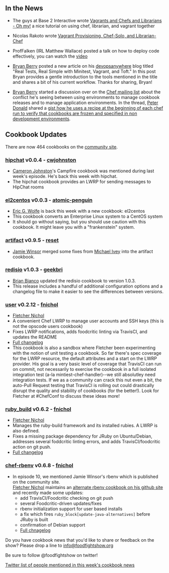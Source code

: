 ## In the News

* The guys at Base 2 Interactive wrote [Vagrants and Chefs and Librarians - Oh my!](http://blog.base2.io/2012/05/01/vagrants-and-chefs-and-librarians-oh-my/) a nice tutorial on using chef, librarian, and vagrant together
* Nicolas Rakoto wrote [Vagrant Provisioning, Chef-Solo, and Librarian-Chef](http://tumblr.nrako.com/post/22320729770/vagrant-chef-librarian)
* ProfFalken (IRL Matthew Wallace) posted a talk on how to deploy code effectively, you can watch the [video](http://vimeo.com/40922357)

* [Bryan Berry](http://twitter.comy/bryanwb) posted a new article on his [devopsanywhere](http://devopsanywhere.blogspot.it/2012/04/real-tests-real-simple-with-minitest.html) blog titled "Real Tests, Real Simple with Minitest, Vagrant, and Toft."  In this post Bryan provides a gentle introduction to the tools mentioned in the title and shares a bit of his current workflow.  Thanks for sharing, Bryan!

* [Bryan Berry](http://twitter.comy/bryanwb) started a discussion over on the [Chef mailing list](http://lists.opscode.com/sympa/arc/chef/2012-05/msg00000.html) about the conflict he's seeing between using environments to manage cookbook releases and to manage application environments.  In the thread, [Peter Donald](http://community.opscode.com/users/peter_donald) shared a [gist how he uses a recipe at the beginning of each chef run to verify that cookbooks are frozen and specified in non development environments](https://gist.github.com/2048310). 


## Cookbook Updates

There are now 464 cookbooks on the [community site](http://community.opscode.com).

### [hipchat](http://community.opscode.com/cookbooks/hipchat) v0.0.4 - [cwjohnston](http://community.opscode.com/users/cwjohnston)
 * [Cameron Johnston](http://twitter.com/cwjohnston)'s Campfire cookbook was mentioned during last week's episode.  He's back this week with hipchat.
 * The hipchat cookbook provides an LWRP for sending messages to HipChat rooms

### [el2centos](http://community.opscode.com/cookbooks/el2centos) v0.0.3 - [atomic-penguin](http://community.opscode.com/users/atomic-penguin)
 * [Eric G. Wolfe](http://twitter.com/atomic_penguin) is back this week with a new cookbook:  el2centos
 * This cookbook converts an Enterprise Linux system to a CentOS system
 * It should go without saying, but you should use caution with this cookbook.  It might leave you with a "frankenstein" system.

### [artifact](http://community.opscode.com/cookbooks/artifact) v0.9.5 - [reset](http://community.opscode.com/users/reset)
 * [Jamie Winsor](https://twitter.com/#!/resetexistence) merged some fixes from [Michael Ivey](https://twitter.com/#!/ivey) into the artifact cookbook.

### [redisio](http://community.opscode.com/cookbooks/redisio) v1.0.3 - [geekbri](http://community.opscode.com/users/geekbri)
 * [Brian Bianco](http://twitter.com/brianwbianco) updated the redisio cookbook to version 1.0.3.
 * This release includes a handful of additional configuration options and a changelog file to make it easier to see the differences between versions.

### [user](http://community.opscode.com/cookbooks/user) v0.2.12 - [fnichol](http://community.opscode.com/users/fnichol)
 * [Fletcher Nichol](https://twitter.com/#!/fnichol)
 * A convenient Chef LWRP to manage user accounts and SSH keys (this is not the opscode users cookbook)
 * Fixes LWRP notifications, adds foodcritic linting via TravisCI, and updates the README
 * [Full changelog](https://github.com/fnichol/chef-user/blob/master/CHANGELOG.md)
 * This cookbook is also a sandbox where Fletcher been experimenting with the notion of unit testing a cookbook. So far there's 
   spec coverage for the LWRP resource, the default attributes and a start on the LWRP provider. His goal is a very basic level 
   of coverage that TravisCI can run on commit, not necessarily to exercise the cookbook in a full isolated integration test 
   (a-la mintiest-chef-handler)--we still absolutley need integration tests. If we as a community can crack this nut even a bit, 
   the auto-Pull Request testing that TravisCI is rolling out could drastically disrupt the quality and stability of cookbooks
   (for the better!). Look for Fletcher at #ChefConf to discuss these ideas more!

### [ruby_build](http://community.opscode.com/cookbooks/ruby_build) v0.6.2 - [fnichol](http://community.opscode.com/users/fnichol)
 * [Fletcher Nichol](https://twitter.com/#!/fnichol)
 * Manages the ruby-build framework and its installed rubies. A LWRP is also defined.
 * Fixes a missing package dependency for JRuby on Ubuntu/Debian, addresses several foddcritic linting errors, and adds 
   TravisCI/foodcritic action on git push. 
 * [Full changelog](https://github.com/fnichol/chef-ruby_build/blob/master/CHANGELOG.md)

### [chef-rbenv](http://fnichol.github.com/chef-rbenv/) v0.6.8 - [fnichol](http://community.opscode.com/users/fnichol)
 * In episode 10, we mentioned Jamie Winsor's rbenv which is published on the community site.  
   [Fletcher Nichol](https://twitter.com/#!/fnichol) maintains an 
   [alternate rbenv cookbook on his github site](http://fnichol.github.com/chef-rbenv) and recently made some updates:
     * add TravisCI/Foodcritic checking on git push
     * several Foodcritic-driven updates/fixes
     * rbenv initialization support for user based installs
     * a fix which fires `ruby_block[update-java-alternatives]` before JRuby is built
     * confirmation of Debian support  
     * [Full chnagelog](https://github.com/fnichol/chef-rbenv/blob/master/CHANGELOG.md)

Do you have cookbook news that you'd like to share or feedback on the show?  Please drop a line to info@foodfightshow.org

Be sure to follow @foodfightshow on twitter!

[Twitter list of people mentioned in this week's cookbook news](https://twitter.com/#!/foodfightshow/cooking-11/members)
